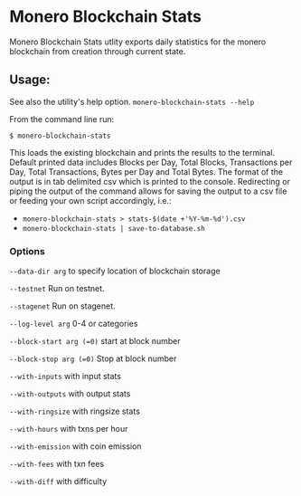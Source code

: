 # Monero Blockchain Stats

Monero Blockchain Stats utlity exports daily statistics for the monero blockchain from creation through current state.

## Usage:

See also the utility's help option. `monero-blockchain-stats --help`

From the command line run:

`$ monero-blockchain-stats`

This loads the existing blockchain and prints the results to the terminal. Default printed data includes Blocks per Day, Total Blocks, Transactions per Day, Total Transactions, Bytes per Day and Total Bytes. The format of the output is in tab delimited csv which is printed to the console. Redirecting or piping the output of the command allows for saving the output to a csv file or feeding your own script accordingly, i.e.:

- `monero-blockchain-stats > stats-$(date +'%Y-%m-%d').csv`
- `monero-blockchain-stats | save-to-database.sh`

### Options
`--data-dir arg` 
to specify location of blockchain storage

`--testnet` 
Run on testnet.

`--stagenet`
Run on stagenet.

`--log-level arg`
0-4 or categories

`--block-start arg (=0)`
start at block number

`--block-stop arg (=0)`
Stop at block number

`--with-inputs`
with input stats

`--with-outputs`
with output stats

`--with-ringsize`
with ringsize stats

`--with-hours`
with txns per hour

`--with-emission`
with coin emission

`--with-fees`
with txn fees

`--with-diff`
with difficulty
